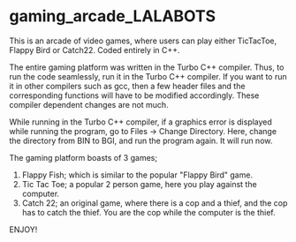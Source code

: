 # gaming_arcade_LALABOTS
This is an arcade of video games, where users can play either TicTacToe, Flappy Bird or Catch22. Coded entirely in C++.

The entire gaming platform was written in the Turbo C++ compiler. Thus, to run the code seamlessly, run it in the Turbo C++ compiler. If you want to run it in other compilers such as gcc, then a few header files and the corresponding functions will have to be modified accordingly. These compiler dependent changes are not much.

While running in the Turbo C++ compiler, if a graphics error is displayed while running the program, go to Files -> Change Directory. Here, change the directory from BIN to BGI, and run the program again. It will run now.

The gaming platform boasts of 3 games;
1) Flappy Fish; which is similar to the popular "Flappy Bird" game.
2) Tic Tac Toe; a popular 2 person game, here you play against the computer.
3) Catch 22; an original game, where there is a cop and a thief, and the cop has to catch the thief. You are the cop while the computer is the thief.

ENJOY!
